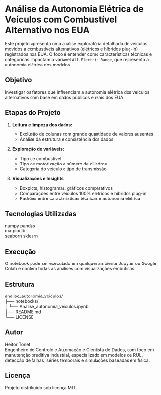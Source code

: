# Análise da Autonomia Elétrica de Veículos com Combustível Alternativo nos EUA

Este projeto apresenta uma análise exploratória detalhada de veículos movidos a combustíveis alternativos (elétricos e híbridos plug-in) registrados nos EUA. O foco é entender como características técnicas e categóricas impactam a variável `All-Electric Range`, que representa a autonomia elétrica dos modelos.

## Objetivo

Investigar os fatores que influenciam a autonomia elétrica dos veículos alternativos com base em dados públicos e reais dos EUA.

## Etapas do Projeto

1. **Leitura e limpeza dos dados:**
   - Exclusão de colunas com grande quantidade de valores ausentes
   - Análise da estrutura e consistência dos dados

2. **Exploração de variáveis:**
   - Tipo de combustível
   - Tipo de motorização e número de cilindros
   - Categoria do veículo e tipo de transmissão

3. **Visualizações e Insights:**
   - Boxplots, histogramas, gráficos comparativos
   - Comparações entre veículos 100% elétricos e híbridos plug-in
   - Padrões entre características técnicas e autonomia elétrica

## Tecnologias Utilizadas
numpy
pandas  
matplotlib  
seaborn
sklearn

## Execução

O notebook pode ser executado em qualquer ambiente Jupyter ou Google Colab e contém todas as análises com visualizações embutidas.

## Estrutura

analise_autonomia_veiculos/  
├── notebooks/  
│   └── Analise_autonomia_veiculos.ipynb  
├── README.md    
└── LICENSE

## Autor

Heitor Tonet  
Engenheiro de Controle e Automação e Cientista de Dados, com foco em manutenção preditiva industrial, especializado em modelos de RUL, detecção de falhas, séries temporais e simulações baseadas em física.

## Licença

Projeto distribuído sob licença MIT.
